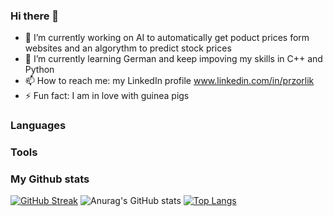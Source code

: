 ### Hi there 👋


- 🔭 I’m currently working on AI to automatically get poduct prices form websites and an algorythm to predict stock prices
- 🌱 I’m currently learning German and keep impoving my skills in C++ and Python
- 📫 How to reach me: my LinkedIn profile www.linkedin.com/in/przorlik
- ⚡ Fun fact: I am in love with guinea pigs
### Languages

### Tools


### My Github stats
[![GitHub Streak](http://github-readme-streak-stats.herokuapp.com?user=mrowki35&theme=dracula&date_format=j%20M%5B%20Y%5D)](https://git.io/streak-stats)
![Anurag's GitHub stats](https://github-readme-stats.vercel.app/api?username=mrowki35&show_icons=true&theme=dracula)
[![Top Langs](https://github-readme-stats.vercel.app/api/top-langs/?username=mrowki35&layout=compact&theme=dracula)](https://github.com/anuraghazra/github-readme-stats)
